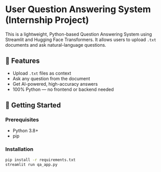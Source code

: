 # User Question Answering System (Internship Project)

This is a lightweight, Python-based Question Answering System using Streamlit and Hugging Face Transformers. It allows users to upload `.txt` documents and ask natural-language questions.

## 🎯 Features
- Upload `.txt` files as context
- Ask any question from the document
- Get AI-powered, high-accuracy answers
- 100% Python — no frontend or backend needed

## 🚀 Getting Started

### Prerequisites
- Python 3.8+
- pip

### Installation
```bash
pip install -r requirements.txt
streamlit run qa_app.py
